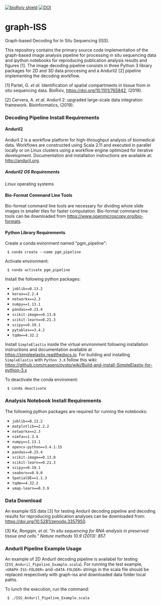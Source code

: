 [![bioRxiv shield](https://img.shields.io/badge/bioRxiv-10.1101/765842-red.svg)](https://doi.org/10.1101/765842)
[![DOI](https://zenodo.org/badge/199853991.svg)](https://zenodo.org/badge/latestdoi/199853991)

# graph-ISS
Graph-based Decoding for In Situ Sequencing (ISS).

This repository contains the primary source code implementation of the graph-based image analysis pipeline for processing in situ sequencing data and ipython notebooks for reproducing publication analysis results and figures [1].
The image decoding pipeline consists in three Python 3 library packages for 2D and 3D data proccesing and a Anduril2 [2] pipeline implementing the decoding workflow.

[1] Partel, G. <em>et al.</em> Identification of spatial compartments in tissue from in situ sequencing data. BioRxiv, https://doi.org/10.1101/765842, (2019).

[2] Cervera, A. <em>et al.</em> Anduril 2: upgraded large-scale data integration framework. Bioinformatics, (2019).

### Decoding Pipeline Install Requirements
#### Anduril2
Anduril 2 is a workflow platform for high-throughput analysis of biomedical data. Workflows are constructed using Scala 2.11 and executed in parallel locally or on Linux clusters using a workflow engine optimized for iterative development. Documentation and installation instructions are available at: http://anduril.org.
##### Anduril2 OS Requirements
*Linux* operating systems

#### Bio-Format Command Line Tools
Bio-format command line tools are necessary for dividing whole slide images in smaller tiles for faster computation. Bio-format command line tools can be downloaded from https://www.openmicroscopy.org/bio-formats.

#### Python Library Requirements
Create a conda evironment named "pgm_pipeline":

``` $ conda create --name pgm_pipeline```  

Activate environment:

``` $ conda activate pgm_pipeline```

Install the following python packages:  
  - `joblib==0.13.2`
  - `keras==2.2.4`
  - `networkx==2.3`
  - `numpy==1.13.1`
  - `pandas==0.23.4`
  - `scikit-image==0.13.0`
  - `scikit-learn==0.21.3`
  - `scipy==0.19.1`
  - `pytables==3.4.2`
  - `tqdm==4.32.2`
  
Install `SimpleElastix` inside the virtual environment following installation instructions and documentation available at https://simpleelastix.readthedocs.io. For building and installing `SimpleElastix` with `Python 3.X` follow this wiki: https://github.com/rcasero/pysto/wiki/Build-and-install-SimpleElastix-for-python-3.x

To deactivate the conda enviroment:

``` $ conda deactivate```

### Analysis Notebook Install Requirements
The following python packages are required for running the notebooks:
  - `joblib==0.13.2`
  - `matplotlib==2.2.2`
  - `networkx==2.3`
  - `nimfa==1.3.4`
  - `numpy==1.13.1`
  - `opencv-python==3.4.1.15`
  - `pandas==0.23.4`
  - `scikit-image==0.13.0`
  - `scikit-learn==0.21.3`
  - `scipy==0.19.1`
  - `seaborn==0.9.0`
  - `SpatialDE==1.1.3`
  - `tqdm==4.32.2`
  - `umap-learn==0.3.9`

### Data Download
An example ISS data [3] for testing Anduril decoding pipeline and decoding results for reproducing publication analyses can be downloaded from: https://doi.org/10.5281/zenodo.3357950.

[3] *Ke, Rongqin, et al. "In situ sequencing for RNA analysis in preserved tissue and cells." Nature methods 10.9 (2013): 857.*

### Anduril Pipeline Example Usage
An example of 2D Anduril decoding pipeline is availabel for testing (`ISS_Anduril_Pipeline_Example.scala`). For running the test example, `<GRAPH-ISS-FOLDER>` and `<DATA-FOLDER>` strings in the scala file should be replaced respectively with graph-iss and downloaded data folder local paths.

To lunch the execution, run the command:

` $ ./ISS_Anduril_Pipeline_Example.scala`

